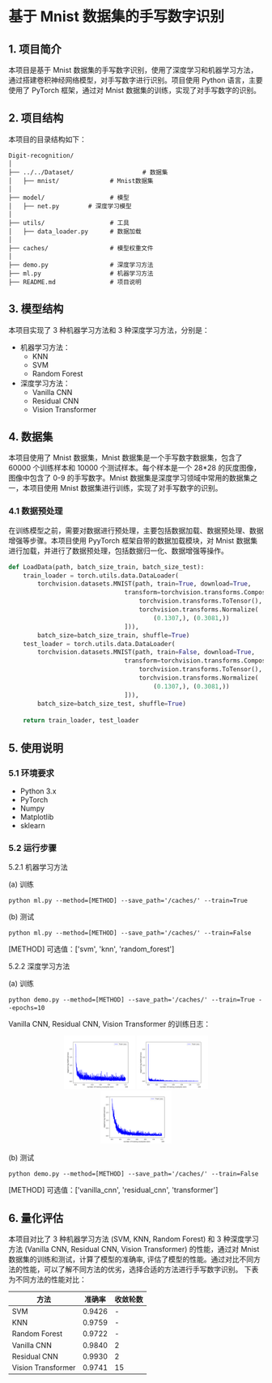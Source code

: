 # 基于 Mnist 数据集的手写数字识别

## 1. 项目简介

本项目是基于 Mnist 数据集的手写数字识别，使用了深度学习和机器学习方法，通过搭建卷积神经网络模型，对手写数字进行识别。项目使用 Python 语言，主要使用了 PyTorch 框架，通过对 Mnist 数据集的训练，实现了对手写数字的识别。

## 2. 项目结构

本项目的目录结构如下：

```
Digit-recognition/
│
├── ../../Dataset/                   # 数据集
│   ├── mnist/              # Mnist数据集
│
├── model/                  # 模型
│   ├── net.py        # 深度学习模型
│
├── utils/                  # 工具
│   ├── data_loader.py      # 数据加载
│
├── caches/                 # 模型权重文件
│
├── demo.py                 # 深度学习方法
├── ml.py                   # 机器学习方法
├── README.md               # 项目说明
```

## 3. 模型结构

本项目实现了 3 种机器学习方法和 3 种深度学习方法，分别是：

- 机器学习方法：
  - KNN
  - SVM
  - Random Forest
- 深度学习方法：
  - Vanilla CNN
  - Residual CNN
  - Vision Transformer

## 4. 数据集

本项目使用了 Mnist 数据集，Mnist 数据集是一个手写数字数据集，包含了 60000 个训练样本和 10000 个测试样本。每个样本是一个 28\*28 的灰度图像，图像中包含了 0-9 的手写数字。Mnist 数据集是深度学习领域中常用的数据集之一，本项目使用 Mnist 数据集进行训练，实现了对手写数字的识别。

### 4.1 数据预处理

在训练模型之前，需要对数据进行预处理，主要包括数据加载、数据预处理、数据增强等步骤。本项目使用 PyyTorch 框架自带的数据加载模块，对 Mnist 数据集进行加载，并进行了数据预处理，包括数据归一化、数据增强等操作。

```python
def LoadData(path, batch_size_train, batch_size_test):
    train_loader = torch.utils.data.DataLoader(
        torchvision.datasets.MNIST(path, train=True, download=True,
                                transform=torchvision.transforms.Compose([
                                    torchvision.transforms.ToTensor(),
                                    torchvision.transforms.Normalize(
                                        (0.1307,), (0.3081,))
                                ])),
        batch_size=batch_size_train, shuffle=True)
    test_loader = torch.utils.data.DataLoader(
        torchvision.datasets.MNIST(path, train=False, download=True,
                                transform=torchvision.transforms.Compose([
                                    torchvision.transforms.ToTensor(),
                                    torchvision.transforms.Normalize(
                                        (0.1307,), (0.3081,))
                                ])),
        batch_size=batch_size_test, shuffle=True)

    return train_loader, test_loader
```

## 5. 使用说明

### 5.1 环境要求

- Python 3.x
- PyTorch
- Numpy
- Matplotlib
- sklearn

### 5.2 运行步骤

5.2.1 机器学习方法

(a) 训练

```
python ml.py --method=[METHOD] --save_path='/caches/' --train=True
```

(b) 测试

```
python ml.py --method=[METHOD] --save_path='/caches/' --train=False
```

[METHOD] 可选值：['svm', 'knn', 'random_forest']

5.2.2 深度学习方法

(a) 训练

```
python demo.py --method=[METHOD] --save_path='/caches/' --train=True --epochs=10
```

Vanilla CNN, Residual CNN, Vision Transformer 的训练日志：

<center>
<figure>
<img src="./figs/vanilla_cnn.png" width=33% /> 
<img src="./figs/residual_cnn.png" width=33% />
<img src="./figs/transformer.png" width=33%/>
</figure>
</center>

(b) 测试

```
python demo.py --method=[METHOD] --save_path='/caches/' --train=False
```

[METHOD] 可选值：['vanilla_cnn', 'residual_cnn', 'transformer']

## 6. 量化评估

本项目对比了 3 种机器学习方法 (SVM, KNN, Random Forest) 和 3 种深度学习方法 (Vanilla CNN, Residual CNN, Vision Transformer) 的性能，通过对 Mnist 数据集的训练和测试，计算了模型的准确率, 评估了模型的性能。通过对比不同方法的性能，可以了解不同方法的优劣，选择合适的方法进行手写数字识别。 下表为不同方法的性能对比：

| 方法               | 准确率 | 收敛轮数 |
| ------------------ | ------ | -------- |
| SVM                | 0.9426 | -        |
| KNN                | 0.9759 | -        |
| Random Forest      | 0.9722 | -        |
| Vanilla CNN        | 0.9840 | 2        |
| Residual CNN       | 0.9930 | 2        |
| Vision Transformer | 0.9741 | 15       |
